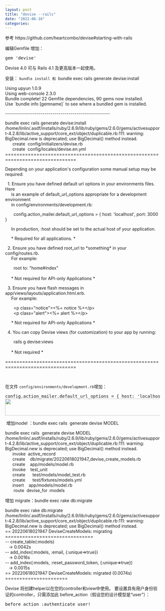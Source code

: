 ```yaml
---
layout: post
title: "devise --rails"
date: "2022-06-18"
categories: 
---
```

<p>参考 https://github.com/heartcombo/devise#starting-with-rails</p>

<p>编辑Gemfile 增加：</p>

<div class="highlight highlight-source-ruby notranslate position-relative overflow-auto" data-snippet-clipboard-copy-content="gem 'devise'">
<pre>
<span class="pl-en">gem</span> <span class="pl-s">&#39;devise&#39;</span></pre>

<p>Devise 4.0 可与 Rails 4.1 及更高版本一起使用。</p>

<p>安装： <code>bundle install 和 </code>bundle exec rails generate devise:install</p>

<p>Using upyun 1.0.9<br />
Using web-console 2.3.0<br />
Bundle complete! 22 Gemfile dependencies, 90 gems now installed.<br />
Use `bundle info [gemname]` to see where a bundled gem is installed.</p>

<p>-----------------------------------------------------</p>
</div>

<p>bundle exec rails generate devise:install<br />
/home/linlin/.asdf/installs/ruby/2.6.9/lib/ruby/gems/2.6.0/gems/activesupport-4.2.8/lib/active_support/core_ext/object/duplicable.rb:111: warning: BigDecimal.new is deprecated; use BigDecimal() method instead.<br />
&nbsp;&nbsp;&nbsp;&nbsp;&nbsp; create&nbsp; config/initializers/devise.rb<br />
&nbsp;&nbsp;&nbsp;&nbsp;&nbsp; create&nbsp; config/locales/devise.en.yml<br />
===============================================================================</p>

<p>Depending on your application&#39;s configuration some manual setup may be required:</p>

<p>&nbsp; 1. Ensure you have defined default url options in your environments files. Here<br />
&nbsp;&nbsp;&nbsp;&nbsp; is an example of default_url_options appropriate for a development environment<br />
&nbsp;&nbsp;&nbsp;&nbsp; in config/environments/development.rb:</p>

<p>&nbsp;&nbsp;&nbsp;&nbsp;&nbsp;&nbsp; config.action_mailer.default_url_options = { host: &#39;localhost&#39;, port: 3000 }</p>

<p>&nbsp;&nbsp;&nbsp;&nbsp; In production, :host should be set to the actual host of your application.</p>

<p>&nbsp;&nbsp;&nbsp;&nbsp; * Required for all applications. *</p>

<p>&nbsp; 2. Ensure you have defined root_url to *something* in your config/routes.rb.<br />
&nbsp;&nbsp;&nbsp;&nbsp; For example:</p>

<p>&nbsp;&nbsp;&nbsp;&nbsp;&nbsp;&nbsp; root to: &quot;home#index&quot;<br />
&nbsp;&nbsp;&nbsp; &nbsp;<br />
&nbsp;&nbsp;&nbsp;&nbsp; * Not required for API-only Applications *</p>

<p>&nbsp; 3. Ensure you have flash messages in app/views/layouts/application.html.erb.<br />
&nbsp;&nbsp;&nbsp;&nbsp; For example:</p>

<p>&nbsp;&nbsp;&nbsp;&nbsp;&nbsp;&nbsp; &lt;p class=&quot;notice&quot;&gt;&lt;%= notice %&gt;&lt;/p&gt;<br />
&nbsp;&nbsp;&nbsp;&nbsp;&nbsp;&nbsp; &lt;p class=&quot;alert&quot;&gt;&lt;%= alert %&gt;&lt;/p&gt;</p>

<p>&nbsp;&nbsp;&nbsp;&nbsp; * Not required for API-only Applications *</p>

<p>&nbsp; 4. You can copy Devise views (for customization) to your app by running:</p>

<p>&nbsp;&nbsp;&nbsp;&nbsp;&nbsp;&nbsp; rails g devise:views<br />
&nbsp;&nbsp;&nbsp;&nbsp;&nbsp; &nbsp;<br />
&nbsp;&nbsp;&nbsp;&nbsp; * Not required *</p>

<p>===============================================================================</p>

<p>&nbsp;</p>

<p>在文件 <code>config/environments/development.rb</code>增加：</p>

<div class="highlight highlight-source-ruby notranslate position-relative overflow-auto" data-snippet-clipboard-copy-content="config.action_mailer.default_url_options = { host: 'localhost', port: 3000 }">
<pre>
<span class="pl-en">config</span><span class="pl-kos">.</span><span class="pl-en">action_mailer</span><span class="pl-kos">.</span><span class="pl-en">default_url_options</span> <span class="pl-c1">=</span> <span class="pl-kos">{</span> <span class="pl-pds">host</span>: <span class="pl-s">&#39;localhost&#39;</span><span class="pl-kos">,</span> <span class="pl-pds">port</span>: <span class="pl-c1">3000</span> <span class="pl-kos">}</span><img src="/uploads/ckeditor/pictures/42/image-20220618101830-1.png" style="width: 928px; height: 55px; float: left;" /></pre>
</div>

<p>&nbsp;增加model ：bundle exec rails&nbsp; generate devise MODEL</p>

<p>bundle exec rails&nbsp; generate devise MODEL<br />
/home/linlin/.asdf/installs/ruby/2.6.9/lib/ruby/gems/2.6.0/gems/activesupport-4.2.8/lib/active_support/core_ext/object/duplicable.rb:111: warning: BigDecimal.new is deprecated; use BigDecimal() method instead.<br />
&nbsp;&nbsp;&nbsp;&nbsp;&nbsp; invoke&nbsp; active_record<br />
&nbsp;&nbsp;&nbsp;&nbsp;&nbsp; create&nbsp;&nbsp;&nbsp; db/migrate/20220618021947_devise_create_models.rb<br />
&nbsp;&nbsp;&nbsp;&nbsp;&nbsp; create&nbsp;&nbsp;&nbsp; app/models/model.rb<br />
&nbsp;&nbsp;&nbsp;&nbsp;&nbsp; invoke&nbsp;&nbsp;&nbsp; test_unit<br />
&nbsp;&nbsp;&nbsp;&nbsp;&nbsp; create&nbsp;&nbsp;&nbsp;&nbsp;&nbsp; test/models/model_test.rb<br />
&nbsp;&nbsp;&nbsp;&nbsp;&nbsp; create&nbsp;&nbsp;&nbsp;&nbsp;&nbsp; test/fixtures/models.yml<br />
&nbsp;&nbsp;&nbsp;&nbsp;&nbsp; insert&nbsp;&nbsp;&nbsp; app/models/model.rb<br />
&nbsp;&nbsp;&nbsp;&nbsp;&nbsp;&nbsp; route&nbsp; devise_for :models</p>

<p>增加 migrate：bundle exec rake db:migrate</p>

<p>bundle exec rake db:migrate<br />
/home/linlin/.asdf/installs/ruby/2.6.9/lib/ruby/gems/2.6.0/gems/activesupport-4.2.8/lib/active_support/core_ext/object/duplicable.rb:111: warning: BigDecimal.new is deprecated; use BigDecimal() method instead.<br />
== 20220618021947 DeviseCreateModels: migrating ===============================<br />
-- create_table(:models)<br />
&nbsp;&nbsp; -&gt; 0.0042s<br />
-- add_index(:models, :email, {:unique=&gt;true})<br />
&nbsp;&nbsp; -&gt; 0.0016s<br />
-- add_index(:models, :reset_password_token, {:unique=&gt;true})<br />
&nbsp;&nbsp; -&gt; 0.0015s<br />
== 20220618021947 DeviseCreateModels: migrated (0.0074s) ======================</p>

<p>Devise 将创建helper以在您的controller和view中使用。 要设置具有用户身份验证的controller，只需添加此 before_action（假设您的设计模型是&ldquo;user&rdquo;）：</p>

<div class="highlight highlight-source-ruby notranslate position-relative overflow-auto" data-snippet-clipboard-copy-content="before_action :authenticate_user!">
<pre>
<span class="pl-en">before_action</span> <span class="pl-pds">:authenticate_user!</span></pre>
</div>

<p>&nbsp;</p>

